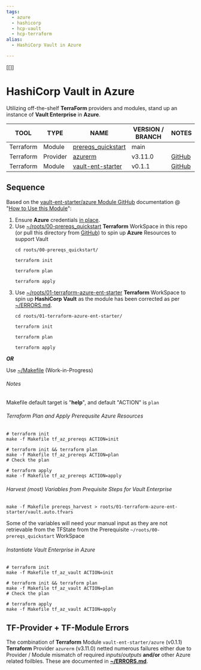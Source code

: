 ```yaml
---
tags:
  - azure
  - hashicorp
  - hcp-vault
  - hcp-terraform
alias:
  - HashiCorp Vault in Azure

---
```

[[]]

# HashiCorp Vault in Azure

Utilizing off-the-shelf **TerraForm** providers and modules, stand up an instance of **Vault Enterprise** in **Azure**.

| TOOL | TYPE | NAME | VERSION / BRANCH | NOTES |
|------|------|------|---------|-------|
| Terraform | Module | [prereqs_quickstart](https://github.com/hashicorp/terraform-azure-vault-ent-starter/tree/main/examples/prereqs_quickstart) | main |  |
| Terraform | Provider | [azurerm](https://registry.terraform.io/providers/hashicorp/azurerm/3.11.0) | v3.11.0 | [GitHub](https://github.com/hashicorp/terraform-provider-azurerm/tree/v3.11.0) |
| Terraform | Module | [vault-ent-starter](https://registry.terraform.io/modules/hashicorp/vault-ent-starter/azure/0.1.1) | v0.1.1 | [GitHub](https://github.com/hashicorp/terraform-azure-vault-ent-starter/tree/v0.1.1) |

## Sequence

Based on the [vault-ent-starter/azure Module GitHub](https://github.com/hashicorp/terraform-azure-vault-ent-starter) documentation @ "[How to Use this Module](https://github.com/hashicorp/terraform-azure-vault-ent-starter#how-to-use-this-module)":

1. Ensure **Azure** credentials [in place](https://registry.terraform.io/providers/hashicorp/azurerm/latest/docs#authenticating-to-azure). 
2. Use [~/roots/00-prereqs_quickstart](roots/00-prereqs_quickstart/README.md) **Terraform** WorkSpace in this repo (or pull this directory from [GitHub](https://github.com/hashicorp/terraform-azure-vault-ent-starter/tree/main/examples/prereqs_quickstart)) to spin up **Azure** Resources to support Vault
   ```shell
   cd roots/00-prereqs_quickstart/

   terraform init

   terraform plan

   terraform apply

   ```
3. Use [~/roots/01-terraform-azure-ent-starter](roots/01-terraform-azure-ent-starter/README.md) **Terraform** WorkSpace to spin up **HashiCorp** **Vault** as the module has been corrected as per [~/ERRORS.md](ERRORS.md).
   ```shell
   cd roots/01-terraform-azure-ent-starter/

   terraform init

   terraform plan

   terraform apply
   
   ```

***OR***

Use [~/Makefile](Makefile) (Work-in-Progress)

###### Notes

Makefile default target is "**help**", and default "ACTION" is ```plan```
###### Terraform Plan and Apply Prerequsite Azure Resources
```shell
# terraform init
make -f Makefile tf_az_prereqs ACTION=init

# terraform init && terraform plan
make -f Makefile tf_az_prereqs ACTION=plan
# Check the plan

# terraform apply
make -f Makefile tf_az_prereqs ACTION=apply
```

###### Harvest (most) Variables from Prequisite Steps for Vault Enterprise

```shell
make -f Makefile prereqs_harvest > roots/01-terraform-azure-ent-starter/vault.auto.tfvars
```
Some of the variables will need your manual input as they are not retrievable from the TFState from the Prerequisite ```~/roots/00-prereqs_quickstart``` WorkSpace

###### Instantiate Vault Enterprise in Azure

```shell
# terraform init
make -f Makefile tf_az_vault ACTION=init

# terraform init && terraform plan
make -f Makefile tf_az_vault ACTION=plan
# Check the plan

# terraform apply
make -f Makefile tf_az_vault ACTION=apply
```

## TF-Provider + TF-Module Errors

The combination of **Terraform** Module ```vault-ent-starter/azure``` (v0.1.1) **Terraform** Provider ```azurerm``` (v3.11.0) netted numerous failures either due to Provider / Module mismatch of required *inputs*/*outputs* **and/or** other Azure related foilbles.  These are documented in **[~/ERRORS.md](ERRORS.md)**.








## 









